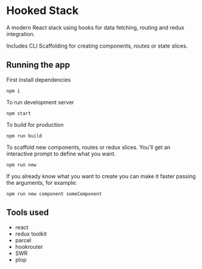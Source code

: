 # Hooked Stack

A modern React stack using hooks for data fetching, routing and redux integration.

Includes CLI Scaffolding for creating components, routes or state slices.

## Running the app

First install dependencies

```
npm i
```

To run development server

```
npm start
```

To build for production

```
npm run build
```

To scaffold new components, routes or redux slices. You'll get an interactive prompt to define what you want.

```
npm run new
```

If you already know what you want to create you can make it faster passing the arguments, for example:

```
npm run new component someComponent
```

## Tools used

- react
- redux toolkit
- parcel
- hookrouter
- SWR
- plop
